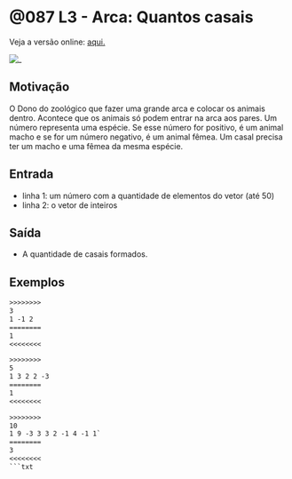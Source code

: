 # @087 L3 - Arca: Quantos casais

Veja a versão online: [aqui.](https://github.com/qxcodefup/arcade/blob/master/base/087/Readme.md)

![_](https://raw.githubusercontent.com/qxcodefup/arcade/master/base/087/cover.jpg)

## Motivação

O Dono do zoológico que fazer uma grande arca e colocar os animais dentro. Acontece que os animais só podem entrar na arca aos pares. Um número representa uma espécie. Se esse número for positivo, é um animal macho e se for um número negativo, é um animal fêmea. Um casal precisa ter um macho e uma fêmea da mesma espécie.

## Entrada

*   linha 1: um número com a quantidade de elementos do vetor (até 50)
*   linha 2: o vetor de inteiros

## Saída

*   A quantidade de casais formados.

## Exemplos

```txt
>>>>>>>>
3
1 -1 2
========
1
<<<<<<<<

>>>>>>>>
5
1 3 2 2 -3
========
1
<<<<<<<<

>>>>>>>>
10
1 9 -3 3 3 2 -1 4 -1 1`
========
3
<<<<<<<<
```txt
